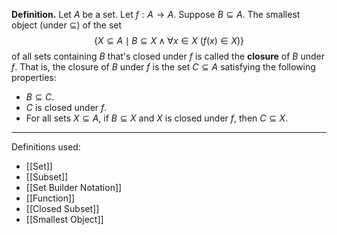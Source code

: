 **Definition.** Let $A$ be a set. Let $f:A\to A$. Suppose $B\subseteq A$. The smallest object (under $\subseteq$) of the set $$\{X\subseteq A\mid B\subseteq X\wedge \forall x\in X \ (f(x)\in X)\}$$of all sets containing $B$ that's closed under $f$ is called the **closure** of $B$ under $f$. That is, the closure of $B$ under $f$ is the set $C\subseteq A$ satisfying the following properties:
- $B\subseteq C$.
- $C$ is closed under $f$.
- For all sets $X\subseteq A$, if $B\subseteq X$ and $X$ is closed under $f$, then $C\subseteq X$.

***
Definitions used:
- [[Set]]
- [[Subset]]
- [[Set Builder Notation]]
- [[Function]]
- [[Closed Subset]]
- [[Smallest Object]]